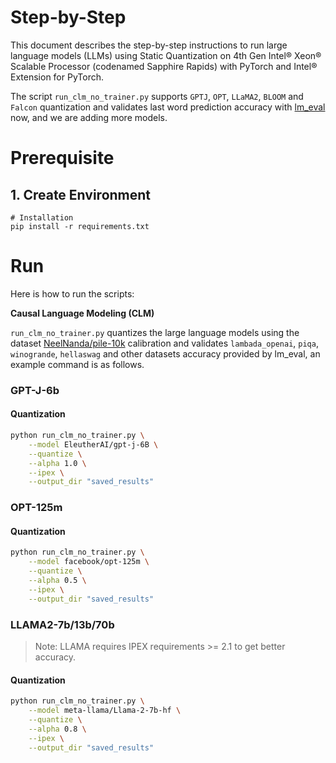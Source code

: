 Step-by-Step
============
This document describes the step-by-step instructions to run large language models (LLMs) using Static Quantization on 4th Gen Intel® Xeon® Scalable Processor (codenamed Sapphire Rapids) with PyTorch and Intel® Extension for PyTorch.

The script `run_clm_no_trainer.py` supports `GPTJ`, `OPT`, `LLaMA2`, `BLOOM` and `Falcon` quantization and validates last word prediction accuracy with [lm_eval](https://github.com/EleutherAI/lm-evaluation-harness.git) now, and we are adding more models.

# Prerequisite
## 1. Create Environment
```
# Installation
pip install -r requirements.txt
```

# Run

Here is how to run the scripts:

**Causal Language Modeling (CLM)**

`run_clm_no_trainer.py` quantizes the large language models using the dataset [NeelNanda/pile-10k](https://huggingface.co/datasets/NeelNanda/pile-10k) calibration and validates `lambada_openai`, `piqa`, `winogrande`, `hellaswag` and other datasets accuracy provided by lm_eval, an example command is as follows.
### GPT-J-6b

#### Quantization
```bash
python run_clm_no_trainer.py \
    --model EleutherAI/gpt-j-6B \
    --quantize \
    --alpha 1.0 \
    --ipex \
    --output_dir "saved_results"
```

### OPT-125m

#### Quantization

```bash
python run_clm_no_trainer.py \
    --model facebook/opt-125m \
    --quantize \
    --alpha 0.5 \
    --ipex \
    --output_dir "saved_results"
```

### LLAMA2-7b/13b/70b
>Note: LLAMA requires IPEX requirements >= 2.1 to get better accuracy.
#### Quantization

```bash
python run_clm_no_trainer.py \
    --model meta-llama/Llama-2-7b-hf \
    --quantize \
    --alpha 0.8 \
    --ipex \
    --output_dir "saved_results"
```